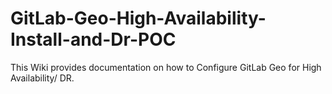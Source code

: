 # GitLab-Geo-High-Availability-Install-and-Dr-POC
This Wiki provides documentation on how to Configure GitLab Geo for High Availability/ DR.

